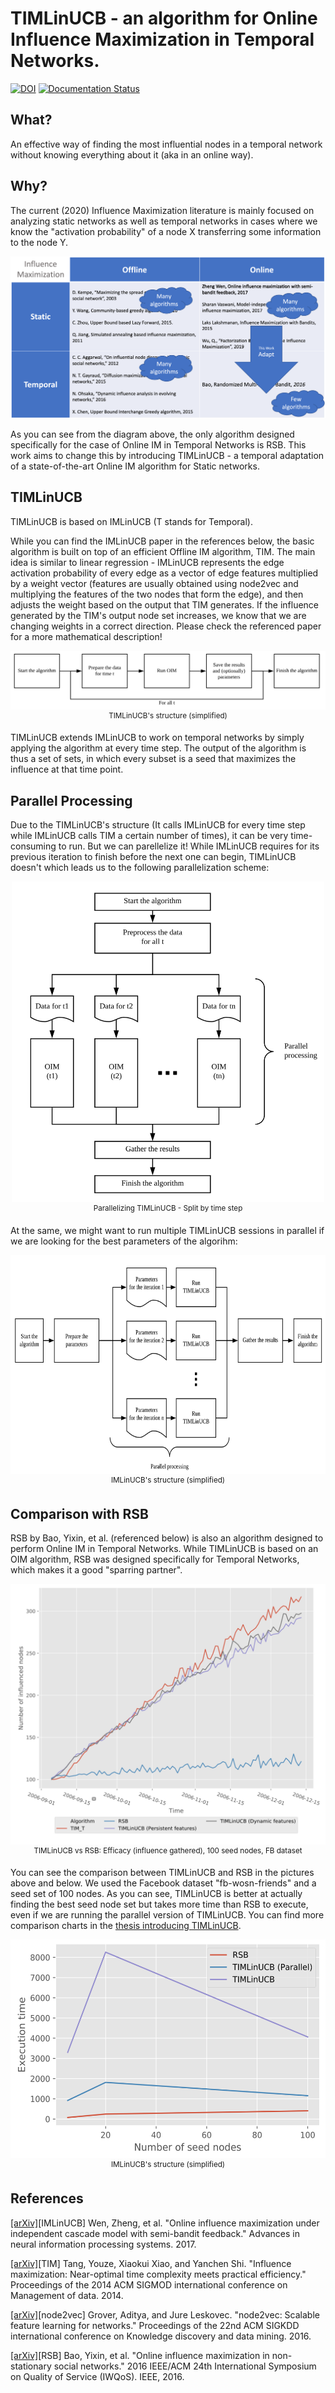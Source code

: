 # TIMLinUCB - an algorithm for Online Influence Maximization in Temporal Networks.

[![DOI](https://zenodo.org/badge/256289048.svg)](https://zenodo.org/badge/latestdoi/256289048)
[![Documentation Status](https://readthedocs.org/projects/timlinucb/badge/?version=latest)](https://timlinucb.readthedocs.io/en/latest/?badge=latest)

## What?

An effective way of finding the most influential nodes in a temporal network without knowing everything about it (aka in an online way).

## Why?

The current (2020) Influence Maximization literature is mainly focused on analyzing static networks as well as temporal networks in cases where we know the "activation probability" of a node X transferring some information to the node Y. 

![](pictures/comparison_table.png)

As you can see from the diagram above, the only algorithm designed specifically for the case of Online IM in Temporal Networks is RSB. This work aims to change this by introducing TIMLinUCB - a temporal adaptation of a state-of-the-art Online IM algorithm for Static networks.

## TIMLinUCB

TIMLinUCB is based on IMLinUCB (T stands for Temporal). 

While you can find the IMLinUCB paper in the references below, the basic algorithm is built on top of an efficient Offline IM algorithm, TIM. The main idea is similar to linear regression - IMLinUCB represents the edge activation probability of every edge as a vector of edge features multiplied by a weight vector (features are usually obtained using node2vec and multiplying the features of the two nodes that form the edge), and then adjusts the weight based on the output that TIM generates. If the influence generated by the TIM's output node set increases, we know that we are changing weights in a correct direction. Please check the referenced paper for a more mathematical description!

<p align="center">
<img src="pictures/tlu.png" alt="Online Influence Maximization in Temporal Networks algorithm" /><br/>
<sup>TIMLinUCB's structure (simplified)</sup>
</p>

TIMLinUCB extends IMLinUCB to work on temporal networks by simply applying the algorithm at every time step. The output of the algorithm is thus a set of sets, in which every subset is a seed that maximizes the influence at that time point. 

## Parallel Processing

Due to the TIMLinUCB's structure (It calls IMLinUCB for every time step while IMLinUCB calls TIM a certain number of times), it can be very time-consuming to run. But we can parellelize it! While IMLinUCB requires for its previous iteration to finish before the next one can begin, TIMLinUCB doesn't which leads us to the following parallelization scheme:

<p align="center">
<img src="pictures/tlu_par_oim.png" alt="Online Influence Maximization algorithm" width="500" /><br/>
<sup>Parallelizing TIMLinUCB - Split by time step</sup>
</p>

At the same, we might want to run multiple TIMLinUCB sessions in parallel if we are looking for the best parameters of the algorihm:

<p align="center">
<img src="pictures/tlu_par_toim.png" alt="Online Influence Maximization algorithm" height="350" /><br/>
<sup>IMLinUCB's structure (simplified)</sup>
</p>

## Comparison with RSB

RSB by Bao, Yixin, et al. (referenced below) is also an algorithm designed to perform Online IM in Temporal Networks. While TIMLinUCB is based on an OIM algorithm, RSB was designed specifically for Temporal Networks, which makes it a good "sparring partner".

<p align="center">
<img src="pictures/rsb_eff_100.png" alt="Online Influence Maximization algorithm" width="650" /><br/>
<sup>TIMLinUCB vs RSB: Efficacy (influence gathered), 100 seed nodes, FB dataset</sup>
</p>

You can see the comparison between TIMLinUCB and RSB in the pictures above and below. We used the Facebook dataset "fb-wosn-friends" and a seed set of 100 nodes.
As you can see, TIMLinUCB is better at actually finding the best seed node set but takes more time than RSB to execute, even if we are running the parallel version of TIMLinUCB. You can find more comparison charts in the [thesis introducing TIMLinUCB](https://github.com/olety/TIMLinUCB/blob/master/thesis/TIMLinUCB.pdf).

<p align="center">
<img src="pictures/rsb_perf.png" alt="Online Influence Maximization algorithm" height="350" /><br/>
<sup>IMLinUCB's structure (simplified)</sup>
</p>


## References

[[arXiv]](https://arxiv.org/abs/1605.06593)[IMLinUCB] Wen, Zheng, et al. "Online influence maximization under independent cascade model with semi-bandit feedback." Advances in neural information processing systems. 2017.

[[arXiv]](https://arxiv.org/abs/1404.0900)[TIM] Tang, Youze, Xiaokui Xiao, and Yanchen Shi. "Influence maximization: Near-optimal time complexity meets practical efficiency." Proceedings of the 2014 ACM SIGMOD international conference on Management of data. 2014.

[[arXiv]](https://arxiv.org/abs/1607.00653)[node2vec] Grover, Aditya, and Jure Leskovec. "node2vec: Scalable feature learning for networks." Proceedings of the 22nd ACM SIGKDD international conference on Knowledge discovery and data mining. 2016.

[[arXiv]](https://arxiv.org/abs/1604.07638)[RSB] Bao, Yixin, et al. "Online influence maximization in non-stationary social networks." 2016 IEEE/ACM 24th International Symposium on Quality of Service (IWQoS). IEEE, 2016.
